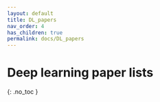 ```yaml
---
layout: default
title: DL_papers
nav_order: 4
has_children: true
permalink: docs/DL_papers
---
```


# Deep learning paper lists
{: .no_toc }

